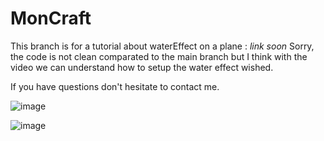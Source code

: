 # MonCraft

This branch is for a tutorial about waterEffect on a plane : *link soon*
Sorry, the code is not clean comparated to the main branch but I think with the video we can understand how to setup the water effect wished.

If you have questions don't hesitate to contact me.

![image](https://github.com/Sala2Code/MonCraft/assets/109032171/bfc52135-5b5f-4776-ae82-f5cdc8df25f5)


![image](https://github.com/Sala2Code/MonCraft/assets/109032171/4970f2e6-ea9c-4d8e-93a7-da947135138b)
